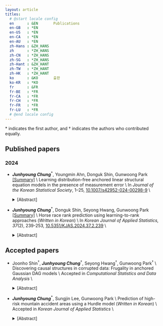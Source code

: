 ```yaml
---
layout: article
titles:
  # @start locale config
  en      : &EN       Publications
  en-GB   : *EN
  en-US   : *EN
  en-CA   : *EN
  en-AU   : *EN
  zh-Hans : &ZH_HANS  
  zh      : *ZH_HANS
  zh-CN   : *ZH_HANS
  zh-SG   : *ZH_HANS
  zh-Hant : &ZH_HANT  
  zh-TW   : *ZH_HANT
  zh-HK   : *ZH_HANT
  ko      : &KO       출판
  ko-KR   : *KO
  fr      : &FR       
  fr-BE   : *FR
  fr-CA   : *FR
  fr-CH   : *FR
  fr-FR   : *FR
  fr-LU   : *FR
  # @end locale config
---
```


\* indicates the first author, and &dagger; indicates the authors who contributed equally.

## Published papers

### 2024

* _**Junhyoung Chung**_<sup>\*</sup>, Youngmin Ahn, Donguk Shin, Gunwoong Park [\[Summary\]](/2025/01/19/Learning-distribution-free-anchored-linear-structural-equation-models-in-the-presence-of-measurement-error.html) \\
  Learning distribution-free anchored linear structural equation models in the presence of measurement error \\
  In *Journal of the Korean Statistical Society*, 1–25, [<u>10.1007/s42952-024-00298-9</u>](https://doi.org/10.1007/s42952-024-00298-9) \\
  <details class="link-toggle">
    <summary>[Abstract]</summary>
    <div class="toggle-content">
      <!-- 여기에 초록 내용 -->
      This study tackles the challenge of identifiability in distribution-free anchored linear structural equation models (SEMs), where the observed variables are imperfect measures for the target variables, and the error distributions are not restricted to being Gaussian. It introduces the geometry-faithfulness assumption, ensuring that partial correlations serve as direct indicators of d-separation/connection. The study establishes the identifiability of distribution-free anchored linear SEMs under the same identifiability conditions for anchored Gaussian linear SEMs, but by replacing the faithfulness assumption with the geometry-faithfulness assumption. Moreover, it shows that the learning algorithm leveraging the PC algorithm with Fisher’s z-test, originally designed for anchored Gaussian linear SEMs, remains applicable and effective for distribution-free anchored linear SEMs. It also provides statistical guarantees for the proposed algorithm, including the strong geometry-faithfulness assumption, ensuring its consistency. These theoretical contributions are validated through extensive numerical experiments and the analysis of real galaxy data.
    </div>
    <br/>
  </details>

* _**Junhyoung Chung**_<sup>\*</sup>, Donguk Shin, Seyong Hwang, Gunwoong Park [\[Summary\]](/2025/01/07/Horse-race-rank-prediction-using-learning-to-rank-approaches.html) \\
  Horse race rank prediction using learning-to-rank approaches (*Written in Korean*) \\
  In *Korean Journal of Applied Statistics, 37*(2), 239-253, [<u>10.5351/KJAS.2024.37.2.239</u>](https://doi.org/10.5351/KJAS.2024.37.2.239) \\
  <details class="link-toggle">
    <summary>[Abstract]</summary>
    <div class="toggle-content">
      <!-- 여기에 초록 내용 -->
      This research applies both point-wise and pair-wise learning strategies within the learning-to-rank (LTR)
      framework to predict horse race rankings in Seoul. Specifically, for point-wise learning, we employ a linear model and random forest. In contrast, for pair-wise learning, we utilize tools such as RankNet, and LambdaMART (XGBoost Ranker, LightGBM Ranker, and CatBoost Ranker). Furthermore, to enhance predictions, race records are standardized based on race distance, and we integrate various datasets, including race information, jockey information, horse training records, and trainer information. Our results empirically demonstrate that pair-wise learning approaches that can reflect the order information between items generally outperform point-wise learning approaches. Notably, CatBoost Ranker is the top performer. Through Shapley value analysis, we identified that the important variables for CatBoost Ranker include the performance of a horse, its previous race records, the count of its starting trainings, the total number of starting trainings, and the instances of disease diagnoses for the horse.
    </div>
    <br/>
  </details>
  

## Accepted papers

* Joonho Shin<sup>&dagger;</sup>, _**Junhyoung Chung**_<sup>&dagger;</sup>, Seyong Hwang<sup>&dagger;</sup>, Gunwoong Park<sup>&dagger;</sup> \\
  Discovering causal structures in corrupted data: Frugality in anchored Gaussian DAG models \\
  Accepted in *Computational Statistics and Data Analysis* \\
  <details class="link-toggle">
    <summary>[Abstract]</summary>
    <div class="toggle-content">
      <!-- 여기에 초록 내용 -->
      This study focuses on the recovery of anchored Gaussian directed acyclic graphical (DAG) models to address the challenge of discovering causal or directed relationships among variables in datasets that are either intentionally masked or contaminated due to measurement errors.	
      A main contribution is to relax the existing restrictive identifiability conditions for anchored Gaussian DAG models by introducing the anchored-frugality assumption. This assumption posits that the true graph is the most frugal among those satisfying the possible distributions of the latent and observed variables, thereby making the true Markov equivalent class (MEC) identifiable. The validity of the anchored-frugality assumption is justified using both graph and probability theories, respectively. 
      Another main contribution is the development of the anchored-SP and frugal-PC algorithms. Specifically, the anchored-SP algorithm finds the most frugal graph among all possible graphs satisfying the Markov condition while the frugal-PC algorithm finds the most frugal graph among some graphs. Hence, the frugal-PC algorithm is more computationally feasible, while it requires an additional frugality-faithfulness assumption for soundness.
      Various simulations support the theoretical findings of this study and demonstrate the practical effectiveness of the proposed algorithm against state-of-the-art algorithms such as ACI, PC, and MMHC. Furthermore, the applications of the proposed algorithm to protein signaling data and breast cancer data illustrate its effectiveness in uncovering relationships among proteins and among cancer-related cell nuclei characteristics.
    </div>
    <br/>
  </details>

* _**Junhyoung Chung**_<sup>\*</sup>, Sungjin Lee, Gunwoong Park \\
  Prediction of high-risk mountain accident areas using a Hurdle model (*Written in Korean*) \\
  Accepted in *Korean Journal of Applied Statistics* \\
  <details class="link-toggle">
    <summary>[Abstract]</summary>
    <div class="toggle-content">
      <!-- 여기에 초록 내용 -->
      This study predicts the average $6$-hourly number of mountain accidents using data from 18 mountainous national parks in Korea, including Jirisan, Seoraksan, and Sobaeksan. Specifically, to achieve both fine-grained prediction and identify important variables, we divide mountain regions into grids, enabling risk prediction at both the mountain level and the specific grid level. Additionally, a Hurdle model is applied to address zero-inflated data, as mountain accidents often do not occur in many regions due to sparse population or generally safe areas. The Hurdle model is implemented via a generalized linear model, random forest, and gradient boosting decision trees (XGBoost, LightGBM, and CatBoost). An extensive exploratory data analysis is also conducted to enhance prediction accuracy and validate our analytic approach. Through a feature importance analysis, we find that climate-related variables are important for predicting the probability of an accident, while geological factors (slope and elevation) and temporal information are key contributors to modeling the count of accidents.
    </div>
    <br/>
  </details>

<!-- ## On-going works -->
